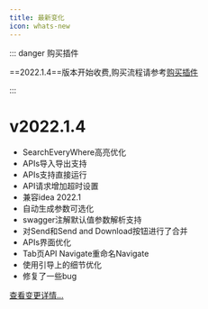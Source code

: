 ```yaml
---
title: 最新变化
icon: whats-new
---
```


::: danger 购买插件

==2022.1.4==版本开始收费,购买流程请参考[购买插件](./buy.md)

:::

# v2022.1.4

* SearchEveryWhere高亮优化
* APIs导入导出支持
* APIs支持直接运行
* API请求增加超时设置
* 兼容idea 2022.1
* 自动生成参数可选化
* swagger注解默认值参数解析支持
* 对Send和Send and Download按钮进行了合并
* APIs界面优化
* Tab页API Navigate重命名Navigate
* 使用引导上的细节优化
* 修复了一些bug

[查看变更详情...](./history.md)